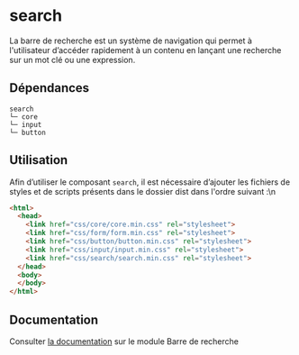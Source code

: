 # search

La barre de recherche est un système de navigation qui permet à l'utilisateur d’accéder rapidement à un contenu en lançant une recherche sur un mot clé ou une expression.

## Dépendances
```shell
search
└─ core
└─ input
└─ button
```

## Utilisation
Afin d’utiliser le composant `search`, il est nécessaire d’ajouter les fichiers de styles et de scripts présents dans le dossier dist dans l'ordre suivant :\n
```html
<html>
  <head>
    <link href="css/core/core.min.css" rel="stylesheet">
    <link href="css/form/form.min.css" rel="stylesheet">
    <link href="css/button/button.min.css" rel="stylesheet">
    <link href="css/input/input.min.css" rel="stylesheet">
    <link href="css/search/search.min.css" rel="stylesheet">
  </head>
  <body>
  </body>
</html>
```

## Documentation

Consulter [la documentation](https://www.systeme-de-design.gouv.fr/elements-d-interface/composants/barre-de-recherche) sur le module Barre de recherche
